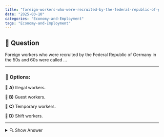 ```yaml
---
title: "foreign-workers-who-were-recruited-by-the-federal-republic-of-germany-in-the-50s-and-60s-were-called"
date: "2025-03-10"
categories: "Economy-and-Employment"
tags: "Economy-and-Employment"
---
```


## 📌 **Question**

Foreign workers who were recruited by the Federal Republic of Germany in the 50s and 60s were called ...



---

### 📝 **Options:**

🔘 **A)** Illegal workers.

🔘 **B)** Guest workers.

🔘 **C)** Temporary workers.

🔘 **D)** Shift workers.

---

<details>
  <summary>🔍 Show Answer</summary>

  <p>
💡  <b>Correct Answer:</b>  b
  </p>
  <p>
    📖<b>Explanation:</b>
    After the Second World War, the Federal Republic of Germany experienced a rapid economic boom, known as the economic miracle. In order to meet the increasing demand for workers, German companies turned to various countries to attract foreign workers. These temporary workers came mainly from countries such as Italy, Turkey and Yugoslavia. They played a crucial role in the reconstruction and expansion of industry in the 1950s and 1960s.
  </p>
</details>
